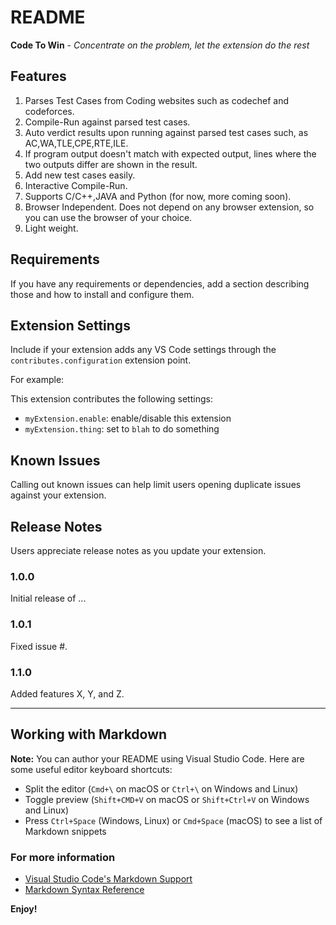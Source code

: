 # README

**Code To Win** - *Concentrate on the problem, let the extension do the rest*

## Features

1. Parses Test Cases from Coding websites such as codechef and codeforces.
2. Compile-Run against parsed test cases.
3. Auto verdict results upon running against parsed test cases such, as AC,WA,TLE,CPE,RTE,ILE.
4. If program output doesn't match with expected output, lines where the two outputs differ are shown in the result.
5. Add new test cases easily.
6. Interactive Compile-Run.
7. Supports C/C++,JAVA and Python (for now, more coming soon).
8. Browser Independent. Does not depend on any browser extension, so you can use the browser of your choice.
9. Light weight.

## Requirements

If you have any requirements or dependencies, add a section describing those and how to install and configure them.

## Extension Settings

Include if your extension adds any VS Code settings through the `contributes.configuration` extension point.

For example:

This extension contributes the following settings:

* `myExtension.enable`: enable/disable this extension
* `myExtension.thing`: set to `blah` to do something

## Known Issues

Calling out known issues can help limit users opening duplicate issues against your extension.

## Release Notes

Users appreciate release notes as you update your extension.

### 1.0.0

Initial release of ...

### 1.0.1

Fixed issue #.

### 1.1.0

Added features X, Y, and Z.

-----------------------------------------------------------------------------------------------------------

## Working with Markdown

**Note:** You can author your README using Visual Studio Code.  Here are some useful editor keyboard shortcuts:

* Split the editor (`Cmd+\` on macOS or `Ctrl+\` on Windows and Linux)
* Toggle preview (`Shift+CMD+V` on macOS or `Shift+Ctrl+V` on Windows and Linux)
* Press `Ctrl+Space` (Windows, Linux) or `Cmd+Space` (macOS) to see a list of Markdown snippets

### For more information

* [Visual Studio Code's Markdown Support](http://code.visualstudio.com/docs/languages/markdown)
* [Markdown Syntax Reference](https://help.github.com/articles/markdown-basics/)

**Enjoy!**
